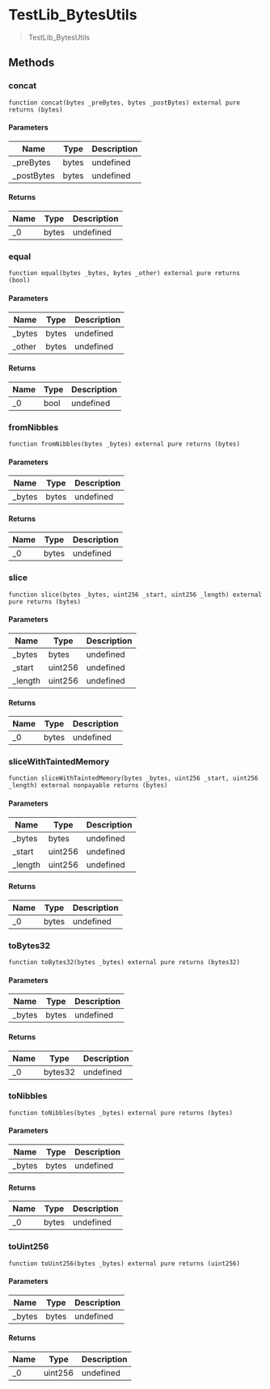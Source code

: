 # TestLib_BytesUtils



> TestLib_BytesUtils





## Methods

### concat

```solidity
function concat(bytes _preBytes, bytes _postBytes) external pure returns (bytes)
```





#### Parameters

| Name | Type | Description |
|---|---|---|
| _preBytes | bytes | undefined
| _postBytes | bytes | undefined

#### Returns

| Name | Type | Description |
|---|---|---|
| _0 | bytes | undefined

### equal

```solidity
function equal(bytes _bytes, bytes _other) external pure returns (bool)
```





#### Parameters

| Name | Type | Description |
|---|---|---|
| _bytes | bytes | undefined
| _other | bytes | undefined

#### Returns

| Name | Type | Description |
|---|---|---|
| _0 | bool | undefined

### fromNibbles

```solidity
function fromNibbles(bytes _bytes) external pure returns (bytes)
```





#### Parameters

| Name | Type | Description |
|---|---|---|
| _bytes | bytes | undefined

#### Returns

| Name | Type | Description |
|---|---|---|
| _0 | bytes | undefined

### slice

```solidity
function slice(bytes _bytes, uint256 _start, uint256 _length) external pure returns (bytes)
```





#### Parameters

| Name | Type | Description |
|---|---|---|
| _bytes | bytes | undefined
| _start | uint256 | undefined
| _length | uint256 | undefined

#### Returns

| Name | Type | Description |
|---|---|---|
| _0 | bytes | undefined

### sliceWithTaintedMemory

```solidity
function sliceWithTaintedMemory(bytes _bytes, uint256 _start, uint256 _length) external nonpayable returns (bytes)
```





#### Parameters

| Name | Type | Description |
|---|---|---|
| _bytes | bytes | undefined
| _start | uint256 | undefined
| _length | uint256 | undefined

#### Returns

| Name | Type | Description |
|---|---|---|
| _0 | bytes | undefined

### toBytes32

```solidity
function toBytes32(bytes _bytes) external pure returns (bytes32)
```





#### Parameters

| Name | Type | Description |
|---|---|---|
| _bytes | bytes | undefined

#### Returns

| Name | Type | Description |
|---|---|---|
| _0 | bytes32 | undefined

### toNibbles

```solidity
function toNibbles(bytes _bytes) external pure returns (bytes)
```





#### Parameters

| Name | Type | Description |
|---|---|---|
| _bytes | bytes | undefined

#### Returns

| Name | Type | Description |
|---|---|---|
| _0 | bytes | undefined

### toUint256

```solidity
function toUint256(bytes _bytes) external pure returns (uint256)
```





#### Parameters

| Name | Type | Description |
|---|---|---|
| _bytes | bytes | undefined

#### Returns

| Name | Type | Description |
|---|---|---|
| _0 | uint256 | undefined




